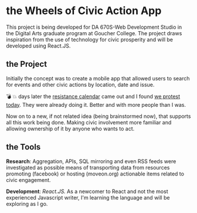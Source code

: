 # the Wheels of Civic Action App
This project is being developed for DA 670S-Web Development Studio in the Digital Arts graduate program at Goucher College. The project draws inspiration from the use of technology for civic prosperity and will be developed using React.JS.

## the Project
Initially the concept was to create a mobile app that allowed users to search for events and other civic actions by location, date and issue.

:bomb: :boom: days later the [resistance calendar](https://www.resistancecalendar.org/) came out and I found [we protest today](https://www.weprotest.today/). They were already doing it. Better and with more people than I was.

Now on to a new, if not related idea (being brainstormed now), that supports all this work being done. Making civic involvement more familiar and allowing ownership of it by anyone who wants to act.

## the Tools
**Research**: Aggregation, APIs, SQL mirroring and even RSS feeds were investigated as possible means of transporting data from resources promoting (facebook) or hosting (moveon.org) actionable items related to civic engagement.

**Development**: *React.JS.* As a newcomer to React and not the most experienced Javascript writer, I'm learning the language and will be exploring as I go.
